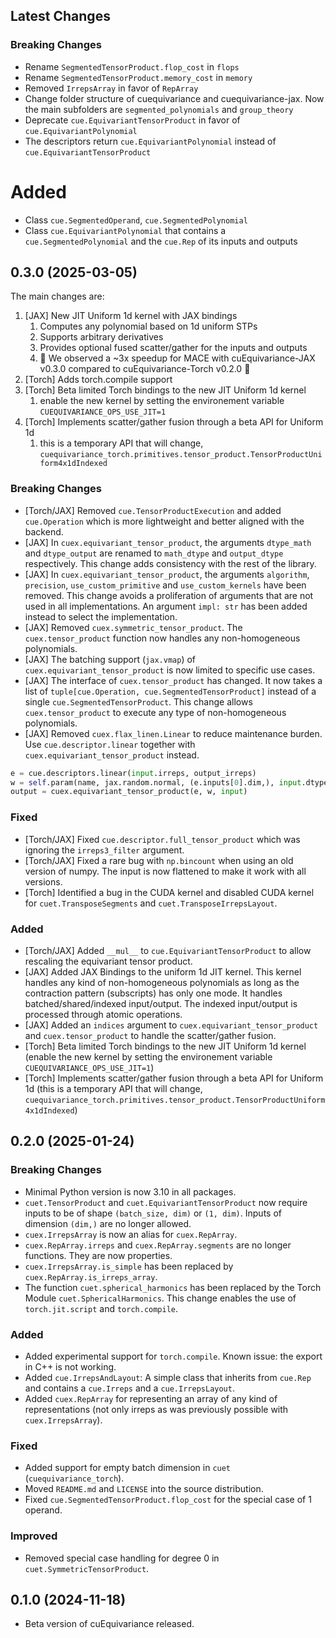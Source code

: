 ## Latest Changes

### Breaking Changes
- Rename `SegmentedTensorProduct.flop_cost` in `flops`
- Rename `SegmentedTensorProduct.memory_cost` in `memory`
- Removed `IrrepsArray` in favor of `RepArray`
- Change folder structure of cuequivariance and cuequivariance-jax. Now the main subfolders are `segmented_polynomials` and `group_theory`
- Deprecate `cue.EquivariantTensorProduct` in favor of `cue.EquivariantPolynomial`
- The descriptors return `cue.EquivariantPolynomial` instead of `cue.EquivariantTensorProduct`

# Added
- Class `cue.SegmentedOperand`, `cue.SegmentedPolynomial`
- Class `cue.EquivariantPolynomial` that contains a `cue.SegmentedPolynomial` and the `cue.Rep` of its inputs and outputs


## 0.3.0 (2025-03-05)

The main changes are:
1. [JAX] New JIT Uniform 1d kernel with JAX bindings
   1. Computes any polynomial based on 1d uniform STPs
   2. Supports arbitrary derivatives
   3. Provides optional fused scatter/gather for the inputs and outputs
   4. 🎉 We observed a ~3x speedup for MACE with cuEquivariance-JAX v0.3.0 compared to cuEquivariance-Torch v0.2.0 🎉
2. [Torch] Adds torch.compile support
3. [Torch] Beta limited Torch bindings to the new JIT Uniform 1d kernel 
   1. enable the new kernel by setting the environement variable `CUEQUIVARIANCE_OPS_USE_JIT=1`
4. [Torch] Implements scatter/gather fusion through a beta API for Uniform 1d 
   1. this is a temporary API that will change, `cuequivariance_torch.primitives.tensor_product.TensorProductUniform4x1dIndexed`

### Breaking Changes
- [Torch/JAX] Removed `cue.TensorProductExecution` and added `cue.Operation` which is more lightweight and better aligned with the backend.
- [JAX] In `cuex.equivariant_tensor_product`, the arguments `dtype_math` and `dtype_output` are renamed to `math_dtype` and `output_dtype` respectively. This change adds consistency with the rest of the library.
- [JAX] In `cuex.equivariant_tensor_product`, the arguments `algorithm`, `precision`, `use_custom_primitive` and `use_custom_kernels` have been removed. This change avoids a proliferation of arguments that are not used in all implementations. An argument `impl: str` has been added instead to select the implementation.
- [JAX] Removed `cuex.symmetric_tensor_product`. The `cuex.tensor_product` function now handles any non-homogeneous polynomials.
- [JAX] The batching support (`jax.vmap`) of `cuex.equivariant_tensor_product` is now limited to specific use cases.
- [JAX] The interface of `cuex.tensor_product` has changed. It now takes a list of `tuple[cue.Operation, cue.SegmentedTensorProduct]` instead of a single `cue.SegmentedTensorProduct`. This change allows `cuex.tensor_product` to execute any type of non-homogeneous polynomials.
- [JAX] Removed `cuex.flax_linen.Linear` to reduce maintenance burden. Use `cue.descriptor.linear` together with `cuex.equivariant_tensor_product` instead.
```python
e = cue.descriptors.linear(input.irreps, output_irreps)
w = self.param(name, jax.random.normal, (e.inputs[0].dim,), input.dtype)
output = cuex.equivariant_tensor_product(e, w, input)
```

### Fixed
- [Torch/JAX] Fixed `cue.descriptor.full_tensor_product` which was ignoring the `irreps3_filter` argument.
- [Torch/JAX] Fixed a rare bug with `np.bincount` when using an old version of numpy. The input is now flattened to make it work with all versions.
- [Torch] Identified a bug in the CUDA kernel and disabled CUDA kernel for `cuet.TransposeSegments` and `cuet.TransposeIrrepsLayout`.

### Added
- [Torch/JAX] Added `__mul__` to `cue.EquivariantTensorProduct` to allow rescaling the equivariant tensor product.
- [JAX] Added JAX Bindings to the uniform 1d JIT kernel. This kernel handles any kind of non-homogeneous polynomials as long as the contraction pattern (subscripts) has only one mode. It handles batched/shared/indexed input/output. The indexed input/output is processed through atomic operations.
- [JAX] Added an `indices` argument to `cuex.equivariant_tensor_product` and `cuex.tensor_product` to handle the scatter/gather fusion.
- [Torch] Beta limited Torch bindings to the new JIT Uniform 1d kernel (enable the new kernel by setting the environement variable `CUEQUIVARIANCE_OPS_USE_JIT=1`)
- [Torch] Implements scatter/gather fusion through a beta API for Uniform 1d (this is a temporary API that will change, `cuequivariance_torch.primitives.tensor_product.TensorProductUniform4x1dIndexed`)


## 0.2.0 (2025-01-24)

### Breaking Changes

- Minimal Python version is now 3.10 in all packages.
- `cuet.TensorProduct` and `cuet.EquivariantTensorProduct` now require inputs to be of shape `(batch_size, dim)` or `(1, dim)`. Inputs of dimension `(dim,)` are no longer allowed.
- `cuex.IrrepsArray` is now an alias for `cuex.RepArray`.
- `cuex.RepArray.irreps` and `cuex.RepArray.segments` are no longer functions. They are now properties.
- `cuex.IrrepsArray.is_simple` has been replaced by `cuex.RepArray.is_irreps_array`.
- The function `cuet.spherical_harmonics` has been replaced by the Torch Module `cuet.SphericalHarmonics`. This change enables the use of `torch.jit.script` and `torch.compile`.

### Added

- Added experimental support for `torch.compile`. Known issue: the export in C++ is not working.
- Added `cue.IrrepsAndLayout`: A simple class that inherits from `cue.Rep` and contains a `cue.Irreps` and a `cue.IrrepsLayout`.
- Added `cuex.RepArray` for representing an array of any kind of representations (not only irreps as was previously possible with `cuex.IrrepsArray`).

### Fixed

- Added support for empty batch dimension in `cuet` (`cuequivariance_torch`).
- Moved `README.md` and `LICENSE` into the source distribution.
- Fixed `cue.SegmentedTensorProduct.flop_cost` for the special case of 1 operand.

### Improved

- Removed special case handling for degree 0 in `cuet.SymmetricTensorProduct`.

## 0.1.0 (2024-11-18)

- Beta version of cuEquivariance released.
